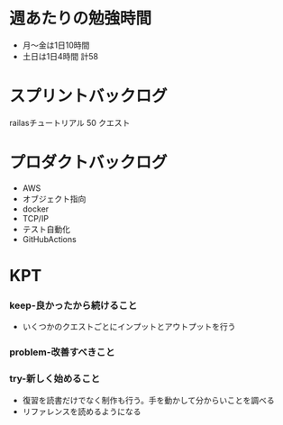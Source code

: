 
# 週あたりの勉強時間
- 月〜金は1日10時間
- 土日は1日4時間
計58

# スプリントバックログ
railasチュートリアル 50
クエスト

# プロダクトバックログ
- AWS
- オブジェクト指向
- docker
- TCP/IP
- テスト自動化
- GitHubActions

# KPT
### keep-良かったから続けること
- いくつかのクエストごとにインプットとアウトプットを行う

### problem-改善すべきこと


### try-新しく始めること
- 復習を読書だけでなく制作も行う。手を動かして分からいことを調べる
- リファレンスを読めるようになる
 